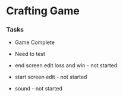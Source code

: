 <h1>
	<b>Crafting Game</b>
</h1>

### Tasks

- Game Complete

- Need to test

- end screen edit loss and win - not started

- start screen edit - not started

- sound - not started

 

